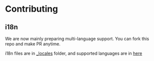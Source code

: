 # Contributing

## i18n
We are now mainly preparing multi-language support. You can fork this repo and make PR anytime.

i18n files are in [_locales](/_locales) folder, and supported languages are in [here](https://src.chromium.org/viewvc/chrome/trunk/src/third_party/cld/languages/internal/languages.cc)
